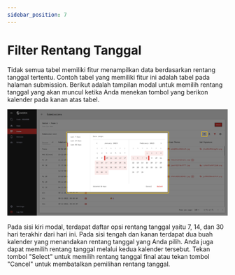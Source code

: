 ```yaml
---
sidebar_position: 7
---
```


# Filter Rentang Tanggal

Tidak semua tabel memiliki fitur menampilkan data berdasarkan rentang tanggal tertentu. Contoh tabel yang memiliki fitur ini adalah tabel pada halaman submission. Berikut adalah tampilan modal untuk memilih rentang tanggal yang akan muncul ketika Anda menekan tombol yang berikon kalender pada kanan atas tabel.

![](/img/screenshots/website-application-usage/table-component/date-range-filter/date-range-filter-1.png)

Pada sisi kiri modal, terdapat daftar opsi rentang tanggal yaitu 7, 14, dan 30 hari terakhir dari hari ini. Pada sisi tengah dan kanan terdapat dua buah kalender yang menandakan rentang tanggal yang Anda pilih. Anda juga dapat memilih rentang tanggal melalui kedua kalender tersebut. Tekan tombol "Select" untuk memilih rentang tanggal final atau tekan tombol "Cancel" untuk membatalkan pemilihan rentang tanggal.